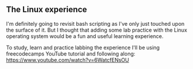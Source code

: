 ## The Linux experience

I'm definitely going to revisit bash scripting as I've only just touched upon the surface of it. But I thought that adding some lab practice with the Linux operating system would be a fun and useful learning experience.

To study, learn and practice labbing the experience I'll be using freecodecamps YouTube tutorial and following along: https://www.youtube.com/watch?v=6WatcfENsOU


